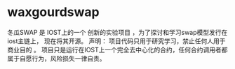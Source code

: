 # waxgourdswap
冬瓜SWAP 是 IOST上的一个 创新的实验项目 ，为了探讨和学习swap模型发行在iost主链上， 现在将其开源。  声明： 项目代码只用于研究学习，禁止任何人用于商业目的 。 项目只是运行在IOST上一个完全去中心化的合约，任何合约调用者都属于自愿行为，风险损失一律自责。
